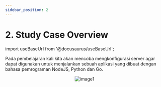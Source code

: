 ```yaml
---
sidebar_position: 2
---
```


# 2. Study Case Overview

import useBaseUrl from '@docusaurus/useBaseUrl';

Pada pembelajaran kali kita akan mencoba mengkonfigurasi server agar dapat digunakan untuk menjalankan sebuah aplikasi yang dibuat dengan bahasa pemrograman NodeJS, Python dan Go.

<center>
<img alt="image1" src={useBaseUrl('img/docs/app8.png')} />
</center>
